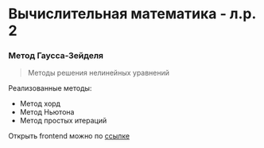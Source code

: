 # Вычислительная математика - л.р. 2
### Метод Гаусса-Зейделя 
> Методы решения нелинейных уравнений

Реализованные методы:
- Метод хорд
- Метод Ньютона
- Метод простых итераций

Открыть frontend можно по [ссылке](https://comp-math-lab-2.itmo.maximon.site/) 
